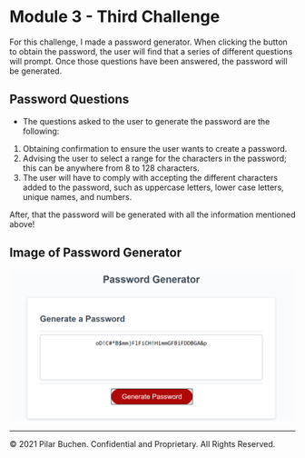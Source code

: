 # Module 3 - Third Challenge

For this challenge, I made a password generator. When clicking the button to obtain the password, the user will find that a series of different questions will prompt. Once those questions have been answered, the password will be generated. 

## Password Questions

- The questions asked to the user to generate the password are the following:
1. Obtaining confirmation to ensure the user wants to create a password.
2. Advising the user to select a range for the characters in the password; this can be anywhere from 8 to 128 characters.
3. The user will have to comply with accepting the different characters added to the password, such as uppercase letters, lower case letters, unique names, and numbers.

After, that the password will be generated with all the information mentioned above!

## Image of Password Generator

<img src="develop/assets/images/Untitled.png" alt="Password Generator Image">

---
© 2021 Pilar Buchen. Confidential and Proprietary. All Rights Reserved.
